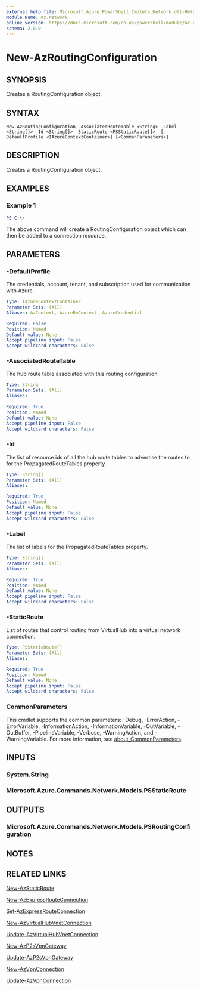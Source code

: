 ```yaml
---
external help file: Microsoft.Azure.PowerShell.Cmdlets.Network.dll-Help.xml
Module Name: Az.Network
online version: https://docs.microsoft.com/en-us/powershell/module/az.network/new-azroutingconfiguration
schema: 2.0.0
---
```


# New-AzRoutingConfiguration

## SYNOPSIS
Creates a RoutingConfiguration object.

## SYNTAX

```
New-AzRoutingConfiguration -AssociatedRouteTable <String> -Label <String[]> -Id <String[]> -StaticRoute <PSStaticRoute[]>  [-DefaultProfile <IAzureContextContainer>] [<CommonParameters>]
```

## DESCRIPTION
Creates a RoutingConfiguration object.

## EXAMPLES

### Example 1
```powershell
PS C:\> 
```

The above command will create a RoutingConfiguration object which can then be added to a connection resource.

## PARAMETERS

### -DefaultProfile
The credentials, account, tenant, and subscription used for communication with Azure.

```yaml
Type: IAzureContextContainer
Parameter Sets: (All)
Aliases: AzContext, AzureRmContext, AzureCredential

Required: False
Position: Named
Default value: None
Accept pipeline input: False
Accept wildcard characters: False
```

### -AssociatedRouteTable
The hub route table associated with this routing configuration.

```yaml
Type: String
Parameter Sets: (All)
Aliases:

Required: True
Position: Named
Default value: None
Accept pipeline input: False
Accept wildcard characters: False
```

### -Id
The list of resource ids of all the hub route tables to advertise the routes to for the PropagatedRouteTables property.

```yaml
Type: String[]
Parameter Sets: (All)
Aliases:

Required: True
Position: Named
Default value: None
Accept pipeline input: False
Accept wildcard characters: False
```

### -Label
The list of labels for the PropagatedRouteTables property.

```yaml
Type: String[]
Parameter Sets: (all)
Aliases:

Required: True
Position: Named
Default value: None
Accept pipeline input: False
Accept wildcard characters: False
```

### -StaticRoute
List of routes that control routing from VirtualHub into a virtual network connection.

```yaml
Type: PSStaticRoute[]
Parameter Sets: (All)
Aliases:

Required: True
Position: Named
Default value: None
Accept pipeline input: False
Accept wildcard characters: False
```

### CommonParameters
This cmdlet supports the common parameters: -Debug, -ErrorAction, -ErrorVariable, -InformationAction, -InformationVariable, -OutVariable, -OutBuffer, -PipelineVariable, -Verbose, -WarningAction, and -WarningVariable. For more information, see [about_CommonParameters](http://go.microsoft.com/fwlink/?LinkID=113216).

## INPUTS

### System.String

### Microsoft.Azure.Commands.Network.Models.PSStaticRoute

## OUTPUTS

### Microsoft.Azure.Commands.Network.Models.PSRoutingConfiguration

## NOTES

## RELATED LINKS

[New-AzStaticRoute](./New-AzStaticRoute.md)

[New-AzExpressRouteConnection](./New-AzExpressRouteConnection.md)

[Set-AzExpressRouteConnection](./Set-AzExpressRouteConnection.md)

[New-AzVirtualHubVnetConnection](./New-AzVpnConnection.md)

[Update-AzVirtualHubVnetConnection](./Update-AzVpnConnection.md)

[New-AzP2sVpnGateway](./New-AzP2sVpnGateway.md)

[Update-AzP2sVpnGateway](./Update-AzP2sVpnGateway.md)

[New-AzVpnConnection](./New-AzVpnConnection.md)

[Update-AzVpnConnection](./Update-AzVpnConnection.md)